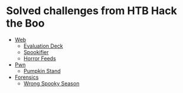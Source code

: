 # Solved challenges from HTB Hack the Boo

- <a href="https://github.com/Dargin/CTF_Writeups/tree/main/HTB_Boo_2022/web">Web</a>
  + <a href="https://github.com/Dargin/CTF_Writeups/tree/main/HTB_Boo_2022/web/evaluation_deck">Evaluation Deck</a>
  + <a href="https://github.com/Dargin/CTF_Writeups/tree/main/HTB_Boo_2022/web/spookifier">Spookifier</a>
  + <a href="https://github.com/Dargin/CTF_Writeups/tree/main/HTB_Boo_2022/web/horror_feeds">Horror Feeds</a>
- <a href="https://github.com/Dargin/CTF_Writeups/tree/main/HTB_Boo_2022/pwn">Pwn</a>
  + <a href="https://github.com/Dargin/CTF_Writeups/tree/main/HTB_Boo_2022/pwn/pumpkin_stand">Pumpkin Stand</a>
- <a href="https://github.com/Dargin/CTF_Writeups/tree/main/HTB_Boo_2022/for">Forensics</a>
  + <a href="https://github.com/Dargin/CTF_Writeups/tree/main/HTB_Boo_2022/for/wrong_spooky_season">Wrong Spooky Season</a>
